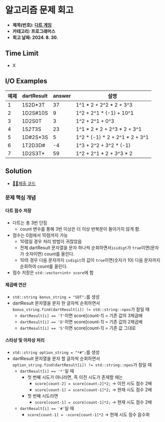 # 알고리즘 문제 회고

- **제목(번호): [다트 게임](https://school.programmers.co.kr/learn/courses/30/lessons/17682)**
- **카테고리: 프로그래머스**
- **회고 날짜: 2024. 8. 30.**

## Time Limit
- X
## I/O Examples
| 예제 | dartResult | answer | 설명 |
|-----|------------|--------|------|
| 1   | 1S2D*3T    | 37     | 1^1 * 2 + 2^2 * 2 + 3^3 |
| 2   | 1D2S#10S   | 9      | 1^2 + 2^1 * (-1) + 10^1 |
| 3   | 1D2S0T     | 3      | 1^2 + 2^1 + 0^3 |
| 4   | 1S*2T*3S   | 23     | 1^1 * 2 * 2 + 2^3 * 2 + 3^1 |
| 5   | 1D#2S*3S   | 5      | 1^2 * (-1) * 2 + 2^1 * 2 + 3^1 |
| 6   | 1T2D3D#    | -4     | 1^3 + 2^2 + 3^2 * (-1) |
| 7   | 1D2S3T*    | 59     | 1^2 + 2^1 * 2 + 3^3 * 2 |
## Solution

- [👨‍💻제출 코드](solution.cc)

### 문제 핵심 개념

#### 다트 점수 저장

- 다트는 총 3번 던짐
    - count 변수를 통해 3번 이상은 더 이상 반복문이 돌아가지 않게 함.
- 점수는 0점에서 10점까지 가능
    - 10점일 경우 처리 방법이 귀찮았음
    - 전체 dartResult 문자열을 문자 하나씩 순회하면서`isidigt`가 `true`이면(문자가 숫자이면) count를 올린다.
    - 10의 경우 다음 문자까지 `isdigit`의 값이 `true`이면(숫자가 10) 다음 문자까지 순회하여 count를 올린다.
- 점수 저장은 `std::vector<int> score`에 함

#### 제곱배 연산

- `std::string bonus_string = "SDT";`를 생성
- dartResult 문자열을 문자 한 글자씩 순회하면서 `bonus_string.find(dartResult[i]) != std::string::npos`가 참일 때
    - `dartResult[i] == 'T'`이면 score[count-1] = 기존 값의 3제곱배
    - `dartResult[i] == 'D'`이면 score[count-1] = 기존 값의 2제곱배
    - `dartResult[i] == 'S'`이면 score[count-1] = 기존 값 그대로

#### 스타상 및 아차상 처리

- `std::string option_string = "*#";`를 생성
- dartResult 문자열을 문자 할 글자씩 순회하면서 `option_string.find(dartResult[i]) != std::string::npos`가 참일 때
    - `dartResult[i] == '*'`일 때
        - 첫 번째 시도가 아니라면, 즉 이전 시도가 존재할 때는
            - `score[count-2] = score[count-2]*2;` $\rightarrow$ 이전 시도 점수 2배
            - `score[count-1] = score[count-1]*2;` $\rightarrow$ 현재 시도 점수 2배
        - 첫 번째 시도라면
            - `score[count-1] = score[count-1]*2;` $\rightarrow$ 현재 시도 점수 2배
    - `dartResult[i] == '#'`일 때
        - `score[count-1] = -score[count-1]*2` $\rightarrow$ 현재 시도 점수 음수화 

